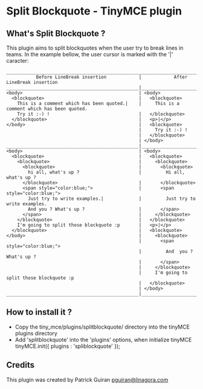 Split Blockquote - TinyMCE plugin
=================================

What's Split Blockquote ?
-------------------------

This plugin aims to split blockquotes when the user try to break lines in teams.
In the example bellow, the user cursor is marked with the '|' caracter:

    _________________________________________________________________________________________________
               Before LineBreak insertion            |            After LineBreak insertion
    _________________________________________________|_______________________________________________
    <body>                                           | <body>
      <blockquote>                                   |   <blockquote>
        This is a comment which has been quoted.|    |     This is a comment which has been quoted.
        Try it :-) !                                 |   </blockquote>
      </blockquote>                                  |   <p>|</p>
    </body>                                          |   <blockquote>
                                                     |     Try it :-) !
                                                     |   </blockquote>
                                                     | </body>
    _________________________________________________|_______________________________________________
    <body>                                           | <body>
      <blockquote>                                   |   <blockquote>
        <blockquote>                                 |     <blockquote>
          <blockquote>                               |       <blockquote>
            hi all, what's up ?                      |         Hi all, what's up ?
          </blockquote>                              |       </blockquote>
          <span style="color:blue;">                 |       <span style="color:blue;">
            Just try to write examples.|             |         Just try to write examples.
            And you ? What's up ?                    |       </span>
          </span>                                    |     </blockquote>
        </blockquote>                                |   </blockquote>
        I'm going to split those blockquote :p       |   <p>|</p>
      </blockquote>                                  |   <blockquote>
    </body>                                          |     <blockquote>
                                                     |       <span style="color:blue;">
                                                     |         And  you ? What's up ?
                                                     |       </span>
                                                     |     </blockquote>
                                                     |     I'm going to split those blockquote :p
                                                     |   </blockquote>
                                                     | </body>
    _________________________________________________|_______________________________________________

How to install it ?
-------------------

* Copy the tiny_mce/plugins/splitblockquote/ directory into the tinyMCE plugins directory
* Add 'splitblockquote' into the 'plugins' options, when initialize tinyMCE
    tinyMCE.init({ plugins : 'spliblockquote' });

Credits
-------

This plugin was created by Patrick Guiran <pguiran@linagora.com>
